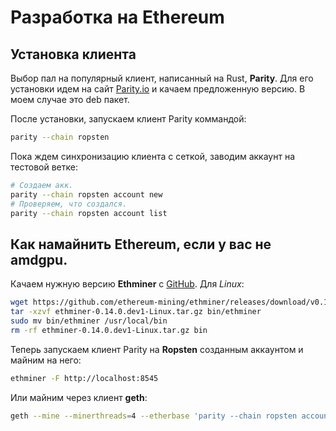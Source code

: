 # Разработка на Ethereum
## Установка клиента
Выбор пал на популярный клиент, написанный на Rust, **Parity**.
Для его установки идем на сайт [Parity.io](https://www.parity.io/) и качаем предложенную версию.
В моем случае это deb пакет.


После установки, запускаем клиент Parity коммандой:
```bash
parity --chain ropsten
```

Пока ждем синхронизацию клиента с сеткой, заводим аккаунт на тестовой ветке:
```bash
# Создаем акк.
parity --chain ropsten account new
# Проверяем, что создался.
parity --chain ropsten account list
```

## Как намайнить Ethereum, если у вас не amdgpu.
Качаем нужную версию **Ethminer** с [GitHub](https://github.com/ethereum-mining/ethminer/releases).
Для *Linux*:
```bash
wget https://github.com/ethereum-mining/ethminer/releases/download/v0.14.0.dev1/ethminer-0.14.0.dev1-Linux.tar.gz
tar -xzvf ethminer-0.14.0.dev1-Linux.tar.gz bin/ethminer
sudo mv bin/ethminer /usr/local/bin
rm -rf ethminer-0.14.0.dev1-Linux.tar.gz bin
```

Теперь запускаем клиент Parity на **Ropsten** созданным аккаунтом и майним на него:
```bash
ethminer -F http://localhost:8545
```

Или майним через клиент **geth**:
```bash
geth --mine --minerthreads=4 --etherbase 'parity --chain ropsten account list [0]' --testnet
```
